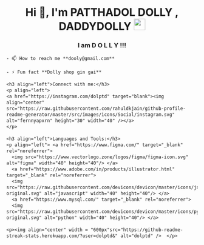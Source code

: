 <h1 align="center">Hi 👋, I'm PATTHADOL DOLLY , DADDYDOLLY <image src = "https://cdn-icons-png.flaticon.com/512/763/763704.png" target = "iconprofile" width = "30" height = "30"</h1>
    <h3 align="center">I am D O L L Y !!!</h3>
    
    - 📫 How to reach me **dooly@gmail.com**
    
    - ⚡ Fun fact **Dolly shop gin gai**
    
    <h3 align="left">Connect with me:</h3>
    <p align="left">
    <a href="https://instagram.com/dolptd" target="blank"><img align="center" src="https://raw.githubusercontent.com/rahuldkjain/github-profile-readme-generator/master/src/images/icons/Social/instagram.svg" alt="fernnyapxrn" height="30" width="40" /></a>
    </p>
    
    <h3 align="left">Languages and Tools:</h3>
    <p align="left"> <a href="https://www.figma.com/" target="_blank" rel="noreferrer"> 
      <img src="https://www.vectorlogo.zone/logos/figma/figma-icon.svg" alt="figma" width="40" height="40"/> </a> 
      <a href="https://www.adobe.com/in/products/illustrator.html" target="_blank" rel="noreferrer"> 
      <img src="https://raw.githubusercontent.com/devicons/devicon/master/icons/javascript/javascript-original.svg" alt="javascript" width="40" height="40"/> </a> 
      <a href="https://www.mysql.com/" target="_blank" rel="noreferrer"> 
      <img src="https://raw.githubusercontent.com/devicons/devicon/master/icons/python/python-original.svg" alt="python" width="40" height="40"/> </a> 
      
    <p><img align="center" width = "600px"src="https://github-readme-streak-stats.herokuapp.com/?user=dolptd&" alt="dolptd" />  </p>
